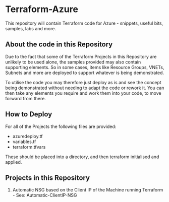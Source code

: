 # Terraform-Azure
This repository will contain Terraform code for Azure -  snippets, useful bits, samples, labs and more.

## About the code in this Repository

Due to the fact that some of the Terraform Projects in this Repository are unlikely to be used alone, the samples provided may also contain supporting elements. So in some cases, items like Resource Groups, VNETs, Subnets and more are deployed to support whatever is being demonstrated. 
  
To utilise the code you may therefore just deploy as is and see the concept being demonstrated without needing to adapt the code or rework it. You can then take any elements you require and work them into your code, to move forward from there. 

## How to Deploy
 
For all of the Projects the following files are provided:

- azuredeploy.tf
- variables.tf
- terraform.tfvars 

These should be placed into a directory, and then terraform initialised and applied. 

## Projects in this Repository

1. Automatic NSG based on the Client IP of the Machine running Terraform - See: Automatic-ClientIP-NSG
